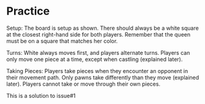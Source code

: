 # Practice

Setup:
The board is setup as shown. There should always be a white square at the closest right-hand side for both players. Remember that the queen must be on a square that matches her color.

Turns:
White always moves first, and players alternate turns. Players can only move one piece at a time, except when castling (explained later).

Taking Pieces:
Players take pieces when they encounter an opponent in their movement path. Only pawns take differently than they move (explained later). Players cannot take or move through their own pieces.

This is a solution to issue#1
